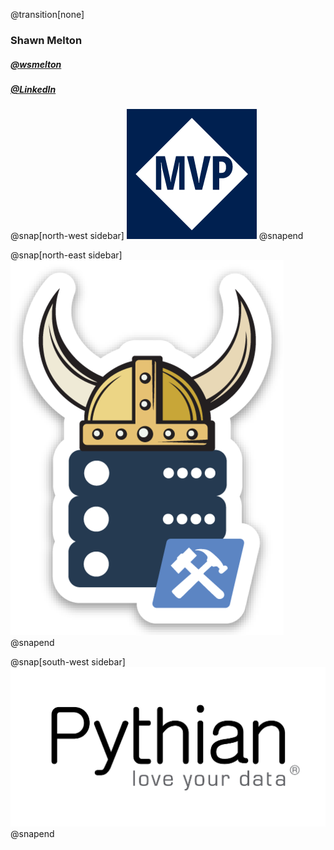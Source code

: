 @transition[none]
### Shawn Melton
##### [@wsmelton](https://twitter.com/wsmelton)
##### [@LinkedIn](https://linkedin.com/wshawnmelton)

@snap[north-west sidebar]
![mvp-logo](images/mvp_blue_avatar.png)
@snapend

@snap[north-east sidebar]
![dbatools-thor](images/dbatools_thor.png)
@snapend

@snap[south-west sidebar]
![pythian-logo](images/pythian_black.png)
@snapend